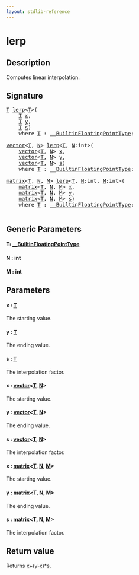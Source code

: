 ```yaml
---
layout: stdlib-reference
---
```


# lerp

## Description

Computes linear interpolation.



## Signature 

<pre>
<a href="lerp#typeparam-T" class="code_type">T</a> <a href="lerp">lerp</a>&lt;<a href="lerp#typeparam-T" class="code_type">T</a>&gt;(
    <a href="lerp#typeparam-T" class="code_type">T</a> <a href="lerp#decl-x" class="code_param">x</a>,
    <a href="lerp#typeparam-T" class="code_type">T</a> <a href="lerp#decl-y" class="code_param">y</a>,
    <a href="lerp#typeparam-T" class="code_type">T</a> <a href="lerp#decl-s" class="code_param">s</a>)
    <span class='code_keyword'>where</span> <a href="lerp#typeparam-T" class="code_type">T</a> : <a href="../interfaces/0_builtinfloatingpointtype-029hm/index" class="code_type">__BuiltinFloatingPointType</a>;

<a href="../types/vector/index" class="code_type">vector</a>&lt;<a href="lerp#typeparam-T" class="code_type">T</a>, <a href="lerp#decl-N" class="code_var">N</a>&gt; <a href="lerp">lerp</a>&lt;<a href="lerp#typeparam-T" class="code_type">T</a>, <a href="lerp#decl-N" class="code_var">N</a>:<span class="code_keyword">int</span>&gt;(
    <a href="../types/vector/index" class="code_type">vector</a>&lt;<a href="lerp#typeparam-T" class="code_type">T</a>, <a href="lerp#decl-N" class="code_var">N</a>&gt; <a href="lerp#decl-x" class="code_param">x</a>,
    <a href="../types/vector/index" class="code_type">vector</a>&lt;<a href="lerp#typeparam-T" class="code_type">T</a>, <a href="lerp#decl-N" class="code_var">N</a>&gt; <a href="lerp#decl-y" class="code_param">y</a>,
    <a href="../types/vector/index" class="code_type">vector</a>&lt;<a href="lerp#typeparam-T" class="code_type">T</a>, <a href="lerp#decl-N" class="code_var">N</a>&gt; <a href="lerp#decl-s" class="code_param">s</a>)
    <span class='code_keyword'>where</span> <a href="lerp#typeparam-T" class="code_type">T</a> : <a href="../interfaces/0_builtinfloatingpointtype-029hm/index" class="code_type">__BuiltinFloatingPointType</a>;

<a href="../types/matrix/index" class="code_type">matrix</a>&lt;<a href="lerp#typeparam-T" class="code_type">T</a>, <a href="lerp#decl-N" class="code_var">N</a>, <a href="lerp#decl-M" class="code_var">M</a>&gt; <a href="lerp">lerp</a>&lt;<a href="lerp#typeparam-T" class="code_type">T</a>, <a href="lerp#decl-N" class="code_var">N</a>:<span class="code_keyword">int</span>, <a href="lerp#decl-M" class="code_var">M</a>:<span class="code_keyword">int</span>&gt;(
    <a href="../types/matrix/index" class="code_type">matrix</a>&lt;<a href="lerp#typeparam-T" class="code_type">T</a>, <a href="lerp#decl-N" class="code_var">N</a>, <a href="lerp#decl-M" class="code_var">M</a>&gt; <a href="lerp#decl-x" class="code_param">x</a>,
    <a href="../types/matrix/index" class="code_type">matrix</a>&lt;<a href="lerp#typeparam-T" class="code_type">T</a>, <a href="lerp#decl-N" class="code_var">N</a>, <a href="lerp#decl-M" class="code_var">M</a>&gt; <a href="lerp#decl-y" class="code_param">y</a>,
    <a href="../types/matrix/index" class="code_type">matrix</a>&lt;<a href="lerp#typeparam-T" class="code_type">T</a>, <a href="lerp#decl-N" class="code_var">N</a>, <a href="lerp#decl-M" class="code_var">M</a>&gt; <a href="lerp#decl-s" class="code_param">s</a>)
    <span class='code_keyword'>where</span> <a href="lerp#typeparam-T" class="code_type">T</a> : <a href="../interfaces/0_builtinfloatingpointtype-029hm/index" class="code_type">__BuiltinFloatingPointType</a>;

</pre>

## Generic Parameters

####  <a id="typeparam-T"></a>T: [\_\_BuiltinFloatingPointType](../interfaces/0_builtinfloatingpointtype-029hm/index)
####  <a id="decl-N"></a>N  : int
####  <a id="decl-M"></a>M  : int

## Parameters

####  <a id="decl-x"></a>x  : [T](lerp#typeparam-T)
The starting value.

####  <a id="decl-y"></a>y  : [T](lerp#typeparam-T)
The ending value.

####  <a id="decl-s"></a>s  : [T](lerp#typeparam-T)
The interpolation factor.

####  <a id="decl-x"></a>x  : [vector](../types/vector/index)\<[T](../types/vector/index#typeparam-T), [N](../types/vector/index#decl-N)\>
The starting value.

####  <a id="decl-y"></a>y  : [vector](../types/vector/index)\<[T](../types/vector/index#typeparam-T), [N](../types/vector/index#decl-N)\>
The ending value.

####  <a id="decl-s"></a>s  : [vector](../types/vector/index)\<[T](../types/vector/index#typeparam-T), [N](../types/vector/index#decl-N)\>
The interpolation factor.

####  <a id="decl-x"></a>x  : [matrix](../types/matrix/index)\<[T](), [N](../types/matrix/index#decl-N), [M](../types/matrix/index#decl-M)\>
The starting value.

####  <a id="decl-y"></a>y  : [matrix](../types/matrix/index)\<[T](), [N](../types/matrix/index#decl-N), [M](../types/matrix/index#decl-M)\>
The ending value.

####  <a id="decl-s"></a>s  : [matrix](../types/matrix/index)\<[T](), [N](../types/matrix/index#decl-N), [M](../types/matrix/index#decl-M)\>
The interpolation factor.


## Return value
Returns <span class='code'><a href="lerp#decl-x" class="code_param">x</a>+(<a href="lerp#decl-y" class="code_param">y</a>-<a href="lerp#decl-x" class="code_param">x</a>)*<a href="lerp#decl-s" class="code_param">s</a></span>.


